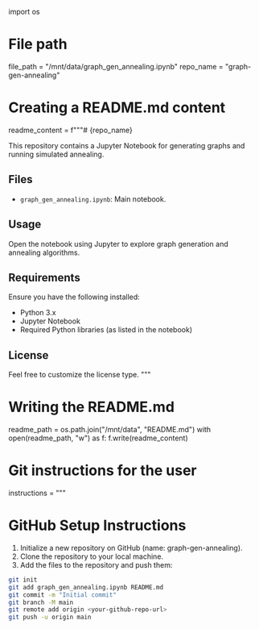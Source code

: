 import os

# File path
file_path = "/mnt/data/graph_gen_annealing.ipynb"
repo_name = "graph-gen-annealing"

# Creating a README.md content
readme_content = f"""# {repo_name}

This repository contains a Jupyter Notebook for generating graphs and running simulated annealing.

## Files
- `graph_gen_annealing.ipynb`: Main notebook.

## Usage
Open the notebook using Jupyter to explore graph generation and annealing algorithms.

## Requirements
Ensure you have the following installed:
- Python 3.x
- Jupyter Notebook
- Required Python libraries (as listed in the notebook)

## License
Feel free to customize the license type.
"""

# Writing the README.md
readme_path = os.path.join("/mnt/data", "README.md")
with open(readme_path, "w") as f:
    f.write(readme_content)

# Git instructions for the user
instructions = """
# GitHub Setup Instructions

1. Initialize a new repository on GitHub (name: graph-gen-annealing).
2. Clone the repository to your local machine.
3. Add the files to the repository and push them:

```bash
git init
git add graph_gen_annealing.ipynb README.md
git commit -m "Initial commit"
git branch -M main
git remote add origin <your-github-repo-url>
git push -u origin main

